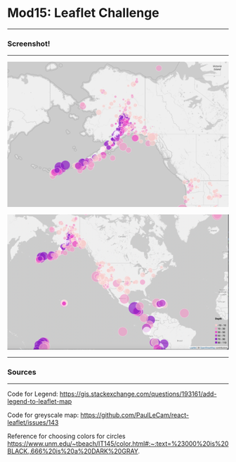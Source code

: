 # Mod15: Leaflet Challenge
---
### Screenshot!
---

![Image Link](https://github.com/mwsierzega/leaflet-challenge/blob/main/Alaska-earthquakes.png)

![Image Link](https://github.com/mwsierzega/leaflet-challenge/blob/main/full-map-earthquakes.png)

---
### Sources
---

Code for Legend:
https://gis.stackexchange.com/questions/193161/add-legend-to-leaflet-map

Code for greyscale map:
https://github.com/PaulLeCam/react-leaflet/issues/143

Reference for choosing colors for circles
https://www.unm.edu/~tbeach/IT145/color.html#:~:text=%23000%20is%20BLACK.,666%20is%20a%20DARK%20GRAY.

